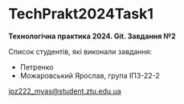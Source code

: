 # TechPrakt2024Task1
**Технологічна практика 2024. Git. Завдання №2**

Список студентів, які виконали завдання:
* Петренко 
* Можаровський Ярослав, група ІПЗ-22-2

ipz222_myas@student.ztu.edu.ua